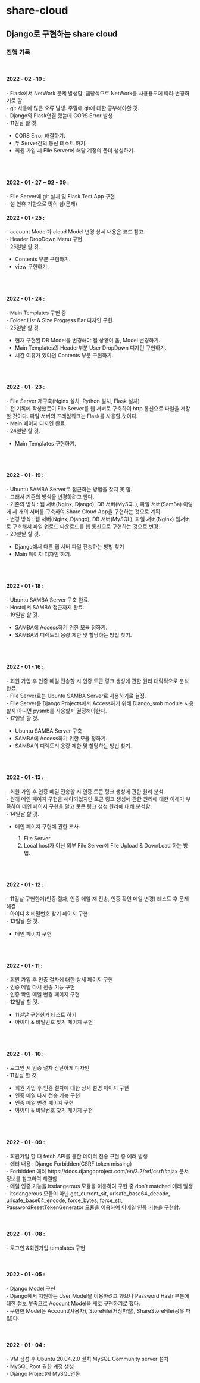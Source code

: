 # share-cloud
<h2>Django로 구현하는 share cloud</h2>

<h3>진행 기록</h3><br>

<h4>2022 - 02 - 10 : </h4>
  - Flask에서 NetWork 문제 발생함. 땜빵식으로 NetWork를 사용용도에 따라 변경하기로 함.<br />
  - git 사용에 많은 오류 발생. 주말에 git에 대한 공부해야할 것.<br />
  - Django와 Flask연결 했늗데 CORS Error 발생<br />
  - 11일날 할 것. <br />
  <ul>
    <li>CORS Error 해결하기.</li>
    <li>두 Server간의 통신 테스트 하기.</li>
    <li>회원 가입 시 File Server에 해당 계정의 폴더 생성하기.</li>
  </ul><br /><br />

<h4>2022 - 01 - 27 ~ 02 - 09 : </h4>
  - File Server에 git 설치 및 Flask Test App 구현<br />
  - 설 연휴 기한으로 많이 쉼(문제) <br />

<h4>2022 - 01 - 25 : </h4>
  - account Model과 cloud Model 변경 상세 내용은 코드 참고.<br />
  - Header DropDown Menu 구현.<br />
  - 26일날 할 것. <br />
  <ul>
    <li>Contents 부분 구현하기.</li>
    <li>view 구현하기.</li>
  </ul><br /><br />

<h4>2022 - 01 - 24 : </h4>
  - Main Templates 구현 중<br />
  - Folder List & Size Progress Bar 디자인 구현.<br />
  - 25일날 할 것. <br />
  <ul>
    <li>현재 구현된 DB Model을 변경해야 될 상황이 옴, Model 변경하기.</li>
    <li>Main Templates의 Header부분 User DropDown 디자인 구현하기.</li>
    <li>시간 여유가 있다면 Contents 부분 구현하기.</li>
  </ul><br /><br />


<h4>2022 - 01 - 23 : </h4>
  - File Server 재구축(Nginx 설치, Python 설치, Flask 설치)<br />
  - 전 기록에 작성했듯이 File Server를 웹 서버로 구축하여 http 통신으로 파일을 저장할 것이다. 파일 서버의 프레임워크는 Flask를 사용할 것이다.<br />
  - Main 페이지 디자인 완료.<br />
  - 24일날 할 것. <br />
  <ul>
    <li>Main Templates 구현하기.</li>
  </ul><br /><br />


<h4>2022 - 01 - 19 : </h4>
  - Ubuntu SAMBA Server로 접근하는 방법을 찾지 못 함.<br />
  - 그래서 기존의 방식을 변경하려고 한다.<br />
  - 기존의 방식 : 웹 서버(Nginx, Django), DB 서버(MySQL), 파일 서버(SamBa) 이렇게 세 개의 서버를 구축하여 Share Cloud App을 구현하는 것으로 계획<br />
  - 변경 방식 : 웹 서버(Nginx, Django), DB 서버(MySQL), 파일 서버(Nginx) 웹서버로 구축해서 파일 업로드 다운로드를 웹 통신으로 구현하는 것으로 변경.<br />
  - 20일날 할 것. <br />
  <ul>
    <li>Django에서 다른 웹 서버 파일 전송하는 방법 찾기</li>
    <li>Main 페이지 디자인 하기.</li>
  </ul><br /><br />


<h4>2022 - 01 - 18 : </h4>
  - Ubuntu SAMBA Server 구축 완료.<br />
  - Host에서 SAMBA 접근까지 완료.<br />
  - 19일날 할 것. <br />
  <ul>
    <li>SAMBA에 Access하기 위한 모듈 정하기.</li>
    <li>SAMBA의 디렉토리 용량 제한 및 할당하는 방법 찾기.</li>
  </ul><br /><br />


<h4>2022 - 01 - 16 : </h4>
  - 회원 가입 후 인증 메일 전송할 시 인증 토큰 링크 생성에 관한 원리 대략적으로 분석 완료.<br />
  - File Server로는 Ubuntu SAMBA Server로 사용하기로 결정.<br />
  - File Server를 Django Projects에서 Access하기 위해 Django_smb module 사용할지 아니면 pysmb를 사용할지 결정해야한다.<br />
  - 17일날 할 것. <br />
  <ul>
    <li>Ubuntu SAMBA Server 구축</li>
    <li>SAMBA에 Access하기 위한 모듈 정하기.</li>
    <li>SAMBA의 디렉토리 용량 제한 및 할당하는 방법 찾기.</li>
  </ul><br /><br />


<h4>2022 - 01 - 13 : </h4>
  - 회원 가입 후 인증 메일 전송할 시 인증 토큰 링크 생성에 관한 원리 분석.<br />
  - 원래 메인 페이지 구현을 해야되었지만 토근 링크 생성에 관한 원리에 대한 이해가 부족하여 메인 페이지 구현을 말고 토큰 링크 생성 원리에 대해 분석함.<br />
  - 14일날 할 것. <br />
  <ul>
    <li>메인 페이지 구현에 관한 조사.</li>
    <ol>
      <li>File Server</li>
      <li>Local host가 아닌 외부 File Server에 File Upload & DownLoad 하는 방법.</li>
    </ol>
  </ul><br /><br />


<h4>2022 - 01 - 12 : </h4>
  - 11일날 구현한거(인증 절차, 인증 메일 재 전송, 인증 확인 메일 변경) 테스트 후 문제 해결<br />
  - 아이디 & 비밀번호 찾기 페이지 구현<br />
  - 13일날 할 것. <br />
  <ul>
    <li>메인 페이지 구현</li>
  </ul><br /><br />


<h4>2022 - 01 - 11 : </h4>
  - 회원 가입 후 인증 절차에 대한 상세 페이지 구현<br />
  - 인증 메일 다시 전송 기능 구현<br />
  - 인증 확인 메일 변경 페이지 구현<br />
  - 12일날 할 것. <br />
  <ul>
    <li>11일날 구현한거 테스트 하기</li>
    <li>아이디 & 비밀번호 찾기 페이지 구현</li>
  </ul><br /><br />


<h4>2022 - 01 - 10 : </h4>
  - 로그인 시 인증 절차 간단하게 디자인<br />
  - 11일날 할 것. <br />
  <ul>
    <li>회원 가입 후 인증 절차에 대한 상새 설명 페이지 구현</li>
    <li>인증 메일 다시 전송 기능 구현</li>
    <li>인증 메일 변경 페이지 구현</li>
    <li>아이디 & 비밀번호 찾기 페이지 구현</li>
  </ul><br /><br />


<h4>2022 - 01 - 09 : </h4>
  - 회원가입 할 때 fetch API를 통한 데이터 전송 구현 중 에러 발생 <br />
  - 에러 내용 : Django Forbidden(CSRF token missing) <br />
  - Forbidden 에러 https://docs.djangoproject.com/en/3.2/ref/csrf/#ajax 문서 정보를 참고하여 해결함.<br />
  - 메일 인증 기능을 itsdangerous 모듈을 이용하여 구현 중 don't matched 에러 발생<br />
  - itsdangerous 모듈이 아닌 get_current_sit, urlsafe_base64_decode, urlsafe_base64_encode, force_bytes, force_str, PasswordResetTokenGenerator 모듈을 이용하여 이메일 인증 기능을 구현함.<br /><br /><br />


  <h4>2022 - 01 - 08 : </h4>
  - 로그인 &회원가입 templates 구현<br /><br /><br />


<h4>2022 - 01 - 05 : </h4>
  - Django Model 구현<br />
    - Django에서 지원하는 User Model을 이용하려고 했으나 Password Hash 부분에 대한 정보 부족으로 Account Model을 새로 구현하기로 했다.<br />
    - 구현한 Model은 Account(사용자), StoreFile(저장파일), ShareStoreFile(공유 파일)다.<br /><br /><br />


<h4>2022 - 01 - 04 : </h4>
  - VM 생성 후 Ubuntu 20.04.2.0 설치 MySQL Community server 설치<br />
  - MySQL Root 권한 계정 생성<br />
  - Django Project에 MySQL연동<br /><br /><br />


